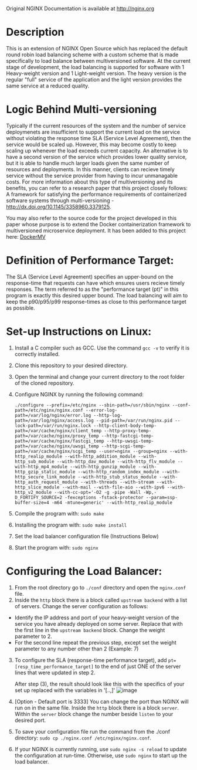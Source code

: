 
Original NGINX Documentation is available at http://nginx.org

# Description
This is an extension of NGINX Open Source which has replaced the default round robin load balancing scheme with a custom scheme that is made specifically to load balance between multiversioned software.
At the current stage of development, the load balancing is supported for software with 1 Heavy-weight version and 1 Light-weight version. The heavy version is the regular "full" service of the application and the light version provides the same service at a reduced quality. 



# Logic Behind Multi-versioning
Typically if the current resources of the system and the number of service deploymenets are insufficient to support the current load on the service without violating the response time SLA (Service Level Agreement), then the service would be scaled up. However, this may become costly to keep scaling up whenever the load exceeds current capacity. An alternative is to have a second version of the service which provides lower quality service, but it is able to handle much larger loads given the same number of resources and deployments. In this manner, clients can recieve timely service without the service provider from having to incur unmanagable costs. For more information about this type of multiversioning and its benefits, you can refer to a research paper that this project closely follows:
A framework for satisfying the performance requirements of containerized software systems through multi-versioning - http://dx.doi.org/10.1145/3358960.3379125.

You may also refer to the source code for the project developed in this paper whose purpose is to extend the Docker containerization framework to multiversioned microservice deployment. It has been added to this project here: [DockerMV](https://github.com/prabjot09/nginx-dynamic-load-balancing/tree/main/DockerMV_SaraGholami)


# Definition of Performance Target:
The SLA (Service Level Agreement) specifies an upper-bound on the response-time that requests can have which ensures users recieve timely responses. The term referred to as the "performance target (pt)" in this program is exactly this desired upper bound. The load balancing will aim to keep the p90/p95/p99 response-times as close to this performance target as possible.


# Set-up Instructions on Linux:
1. Install a C compiler such as GCC. Use the command `gcc -v` to verify it is correctly installed.
2. Clone this repository to your desired directory.
3. Open the terminal and change your current directory to the root folder of the cloned repository.
4. Configure NGINX by running the following command:

   ``./configure --prefix=/etc/nginx --sbin-path=/usr/sbin/nginx --conf-path=/etc/nginx/nginx.conf --error-log-path=/var/log/nginx/error.log --http-log-path=/var/log/nginx/access.log --pid-path=/var/run/nginx.pid --lock-path=/var/run/nginx.lock --http-client-body-temp-path=/var/cache/nginx/client_temp --http-proxy-temp-path=/var/cache/nginx/proxy_temp --http-fastcgi-temp-path=/var/cache/nginx/fastcgi_temp --http-uwsgi-temp-path=/var/cache/nginx/uwsgi_temp --http-scgi-temp-path=/var/cache/nginx/scgi_temp --user=nginx --group=nginx --with-http_realip_module --with-http_addition_module --with-http_sub_module --with-http_dav_module --with-http_flv_module --with-http_mp4_module --with-http_gunzip_module --with-http_gzip_static_module --with-http_random_index_module --with-http_secure_link_module --with-http_stub_status_module --with-http_auth_request_module --with-threads --with-stream --with-http_slice_module --with-mail --with-file-aio --with-ipv6 --with-http_v2_module --with-cc-opt='-O2 -g -pipe -Wall -Wp,-D_FORTIFY_SOURCE=2 -fexceptions -fstack-protector --param=ssp-buffer-size=4 -m64 -mtune=generic' --with-http_realip_module``
6. Compile the program with: `sudo make`
7. Installing the program with: `sudo make install`
8. Set the load balancer configuration file (Instructions Below)
9. Start the program with: `sudo nginx`



# Configuring the Load Balancer:
1. From the root directory go to `./conf` directory and open the `nginx.conf` file.
2. Inside the `http` block there is a block called `upstream backend` with a list of servers. Change the server configuration as follows:
  - Identify the IP address and port of your heavy-weight version of the service you have already deployed on some server. Replace that with the first line in the `upstream backend` block. Change the weight parameter to 2.
  - For the second line repeat the previous step, except set the weight parameter to any number other than 2 (Example: 7)
3. To configure the SLA (response-time performance target), add `pt=[resp_time_performance_target]` to the end of just ONE of the server lines that were updated in step 2.

    After step (3), the result should look like this with the specifics of your set up replaced with the variables in '[..,]'
    ![image](https://github.com/prabjot09/nginx-dynamic-load-balancing/assets/77180065/512fbafc-85f2-4227-a39f-cc4766e00ad8)

4. [Option - Default port is 3333] You can change the port than NGINX will run on in the same file. Inside the `http` block there is a block `server`. Within the `server` block change the number beside `listen` to your desired port.
5. To save your configuration file run the command from the ./conf directory: `sudo cp ./nginx.conf /etc/nginx/nginx.conf`.
6. If your NGINX is currently running, use `sudo nginx -s reload` to update the configuration at run-time. Otherwise, use `sudo nginx` to start up the load balancer.

  


